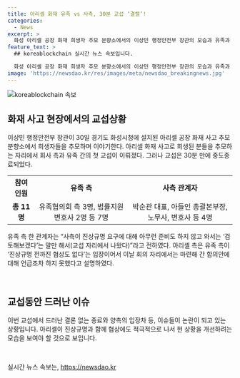 ```yaml
---
title: 아리셀 화재 유족 vs 사측, 30분 교섭 ‘결렬’!
categories:
  - News
excerpt: >
  화성 아리셀 공장 화재 희생자 추모 분향소에서의 이상민 행정안전부 장관의 모습과 유족과 회사 측의 교섭 과정이 논란을 일으키고 있다. 유족 측은 사측의 진상규명 요구에 대한 무관심을 지적하며 교섭을 중단했고, 이에 회사 측은 합의안을 제시하지 못한 채 교섭을 마무리했다. 논란이 계속되는 가운데, 양측의 입장 차이와 교섭 과정에 대한 관심이 높아지고 있다.
feature_text: >
  ## koreablockchain 실시간 뉴스 속보입니다.

  화성 아리셀 공장 화재 희생자 추모 분향소에서의 이상민 행정안전부 장관의 모습과 유족과 회사 측의 교섭 과정이 논란을 일으키고 있다. 유족 측은 사측의 진상규명 요구에 대한 무관심을 지적하며 교섭을 중단했고, 이에 회사 측은 합의안을 제시하지 못한 채 교섭을 마무리했다. 논란이 계속되는 가운데, 양측의 입장 차이와 교섭 과정에 대한 관심이 높아지고 있다.
image: 'https://newsdao.kr/res/images/meta/newsdao_breakingnews.jpg'
---
```


<p><img src="https://newsdao.kr/res/images/meta/newsdao_breakingnews.jpg" alt="koreablockchain 속보" /></p>

<h2 data-ke-size="size26">화재 사고 현장에서의 교섭상황</h2>

<p data-ke-size="size16">이상민 행정안전부 장관이 30일 경기도 화성시청에 설치된 아리셀 공장 화재 사고 추모 분향소에서 희생자들을 추모하며 이야기한다. 아리셀 화재 사고로 희생된 분들을 추모하는 자리에서 회사 측과 유족 간의 첫 교섭이 이뤄졌다. 그러나 교섭은 30분 만에 중도종료되었다.</p>

<table>
    <tr>
        <td style="text-align: center; height: 17px;"><b>참여 인원</b></td>
        <td style="text-align: center; height: 17px;"><b>유족 측</b></td>
        <td style="text-align: center; height: 17px;"><b>사측 관계자</b></td>
    </tr>
    <tr>
        <td style="text-align: center; height: 17px;"><b>총 11명</b></td>
        <td style="text-align: center; height: 17px;">유족협의회 측 3명, 법률지원 변호사 2명 등 7명</td>
        <td style="text-align: center; height: 17px;">박순관 대표, 아들인 총괄본부장, 노무사, 변호사 등 4명</td>
    </tr>
</table>

<p data-ke-size="size16">유족 측 한 관계자는 “사측이 진상규명 요구에 대해 아무런 준비도 하지 않고 와서는 ‘검토해보겠다’는 말만 해서(교섭 자리에서 나왔다)”라고 전하였다. 아리셀 측은 유족 측이 ‘진상규명 전까진 협상도 없다’는 입장이어서 이날 회의 자리에서는 마련해 간 합의안에 대해 언급조차 하지 못했다고 설명하였다.</p>

<p data-ke-size="size16">&nbsp;</p>

<h2 data-ke-size="size26">교섭동안 드러난 이슈</h2>

<p data-ke-size="size16">이번 교섭에서 드러난 결론 없는 종료와 양측의 입장차 등, 이슈들이 논란이 되고 있는 상황입니다. 아리셀이 진상규명과 함께 협상에도 적극적으로 나서 현 상황을 개선하려는 모습을 보여야 할 것으로 보입니다.</p>

<p data-ke-size="size16">&nbsp;</p>
실시간 뉴스 속보는, <a href="https://newsdao.kr" rel="dofollow">https://newsdao.kr</a>


